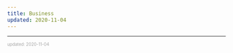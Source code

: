 ```yaml
---
title: Business
updated: 2020-11-04
---
```


---

<sup><sub><font color="#a6a6a6">updated: 2020-11-04</font></sub></sup>
